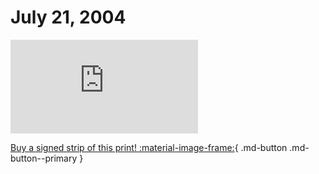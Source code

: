 # July 21, 2004

![](https://www.achewood.com/comic.php?date=07212004)

[Buy a signed strip of this print! :material-image-frame:](https://achewood-holiday-pop-up.myshopify.com/products/strip#07212004){ .md-button .md-button--primary }
